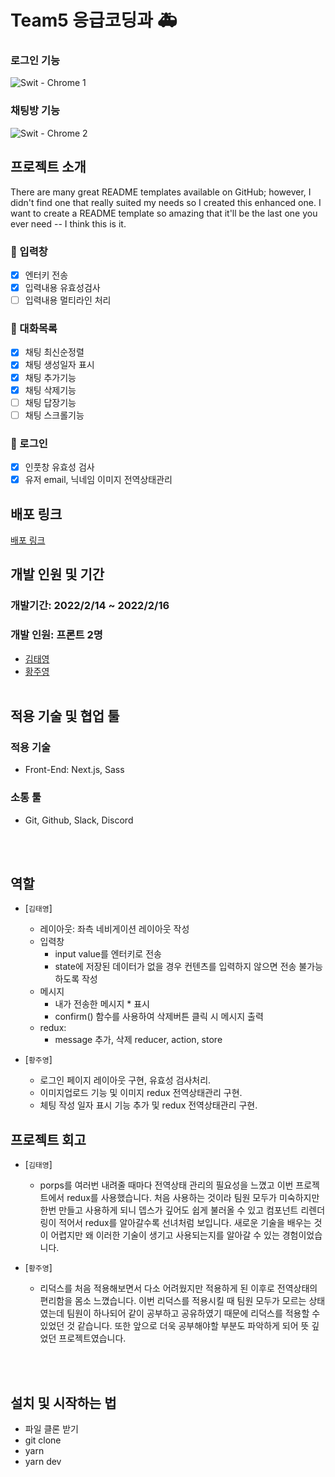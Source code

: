 # Team5 응급코딩과 🚑

### 로그인 기능

![Swit - Chrome 1](https://user-images.githubusercontent.com/84889602/153701527-df004d81-fda4-41da-b302-bf4ff2d56fef.gif)

### 채팅방 기능

![Swit - Chrome 2](https://user-images.githubusercontent.com/84889602/153701532-bc9ecfee-8be9-46ab-bb04-1fd6ded4d441.gif)

## 프로젝트 소개

There are many great README templates available on GitHub; however, I didn't find one that really suited my needs so I created this enhanced one. I want to create a README template so amazing that it'll be the last one you ever need -- I think this is it.

### 📝 입력창

- [x] 엔터키 전송
- [x] 입력내용 유효성검사
- [ ] 입력내용 멀티라인 처리

### 📮 대화목록

- [x] 채팅 최신순정렬
- [x] 채팅 생성일자 표시
- [x] 채팅 추가기능
- [x] 채팅 삭제기능
- [ ] 채팅 답장기능
- [ ] 채팅 스크롤기능

### 🔐 로그인

- [x] 인풋창 유효성 검사
- [x] 유저 email, 닉네임 이미지 전역상태관리

## 배포 링크

<a href="https://22-1-duble-c-h949sf0ji-dududweb.vercel.app/">배포 링크</a>

## 개발 인원 및 기간

### 개발기간: 2022/2/14 ~ 2022/2/16

### 개발 인원: 프론트 2명

- <a href="https://github.com/Moro-yong">김태영</a>
- <a href="https://github.com/dududweb">황주영</a>
  <br/><br/>

## 적용 기술 및 협업 툴

### 적용 기술

- Front-End: Next.js, Sass

### 소통 툴

- Git, Github, Slack, Discord

<br/><br/>

## 역할

- [`김태영`]

  - 레이아웃: 좌측 네비게이션 레이아웃 작성
  - 입력창
    - input value를 엔터키로 전송
    - state에 저장된 데이터가 없을 경우 컨텐츠를 입력하지 않으면 전송 불가능 하도록 작성
  - 메시지
    - 내가 전송한 메시지 \* 표시
    - confirm() 함수를 사용하여 삭제버튼 클릭 시 메시지 출력
  - redux:
    - message 추가, 삭제 reducer, action, store

- [`황주영`]

  - 로그인 페이지 레이아웃 구현, 유효성 검사처리.
  - 이미지업로드 기능 및 이미지 redux 전역상태관리 구현.
  - 체팅 작성 일자 표시 기능 추가 및 redux 전역상태관리 구현.

## 프로젝트 회고

- [`김태영`]

  - porps를 여러번 내려줄 때마다 전역상태 관리의 필요성을 느꼈고 이번 프로젝트에서 redux를 사용했습니다. 처음 사용하는 것이라 팀원 모두가 미숙하지만 한번 만들고 사용하게 되니 뎁스가 깊어도 쉽게 불러올 수 있고 컴포넌트 리렌더링이 적어서 redux를 알아갈수록 선녀처럼 보입니다. 새로운 기술을 배우는 것이 어렵지만 왜 이러한 기술이 생기고 사용되는지를 알아갈 수 있는 경험이었습니다.

- [`황주영`]

  - 리덕스를 처음 적용해보면서 다소 어려웠지만 적용하게 된 이후로 전역상태의 편리함을 몸소 느꼈습니다. 이번 리덕스를 적용시킬 때 팀원 모두가 모르는 상태였는데 팀원이 하나되어 같이 공부하고 공유하였기 때문에 리덕스를 적용할 수 있었던 것 같습니다. 또한 앞으로 더욱 공부해야할 부분도 파악하게 되어 뜻 깊었던 프로젝트였습니다.

<br/><br/>

## 설치 및 시작하는 법

- 파일 클론 받기
- git clone
- yarn
- yarn dev
  </br>
